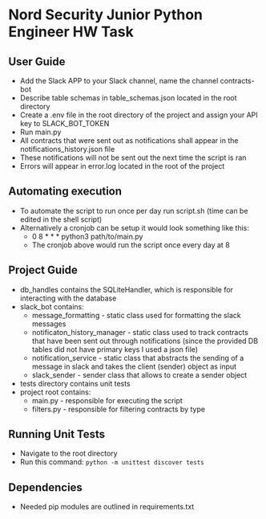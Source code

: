 # Nord Security Junior Python Engineer HW Task

## User Guide
- Add the Slack APP to your Slack channel, name the channel contracts-bot
- Describe table schemas in table_schemas.json located in the root directory
- Create a .env file in the root directory of the project and assign your API key to SLACK_BOT_TOKEN
- Run main.py
- All contracts that were sent out as notifications shall appear in the notifications_history.json file
- These notifications will not be sent out the next time the script is ran
- Errors will appear in error.log located in the root of the project

## Automating execution
- To automate the script to run once per day run script.sh (time can be edited in the shell script)
- Alternatively a cronjob can be setup it would look something like this:
  - 0 8 * * * python3 path/to/main.py
  - The cronjob above would run the script once every day at 8

## Project Guide
- db_handles contains the SQLiteHandler, which is responsible for interacting with the database
- slack_bot contains:
  - message_formatting - static class used for formatting the slack messages
  - notificaton_history_manager - static class used to track contracts that have been sent out through notifications (since the provided DB tables did not have primary keys I used a json file)
  - notification_service - static class that abstracts the sending of a message in slack and takes the client (sender) object as input
  - slack_sender - sender class that allows to create a sender object
- tests directory contains unit tests
- project root contains:
    - main.py - responsible for executing the script
    - filters.py - responsible for filtering contracts by type

## Running Unit Tests
- Navigate to the root directory
- Run this command: ```python -m unittest discover tests```

## Dependencies
- Needed pip modules are outlined in requirements.txt